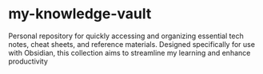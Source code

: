 # my-knowledge-vault

Personal repository for quickly accessing and organizing essential tech notes, cheat sheets, and reference materials. Designed specifically for use with Obsidian, this collection aims to streamline my learning and enhance productivity
